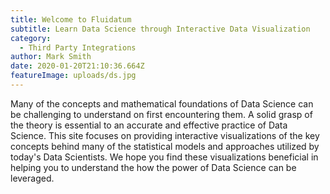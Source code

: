 ```yaml
---
title: Welcome to Fluidatum
subtitle: Learn Data Science through Interactive Data Visualization
category:
  - Third Party Integrations
author: Mark Smith
date: 2020-01-20T21:10:36.664Z
featureImage: uploads/ds.jpg
---
```

Many of the concepts and mathematical foundations of Data Science can be challenging to understand on first encountering them. A solid grasp of the theory is essential to an accurate and effective practice of Data Science. This site focuses on providing interactive visualizations of the key concepts behind many of the statistical models and approaches utilized by today's Data Scientists. We hope you find these visualizations beneficial in helping you to understand the how the power of Data Science can be leveraged.
